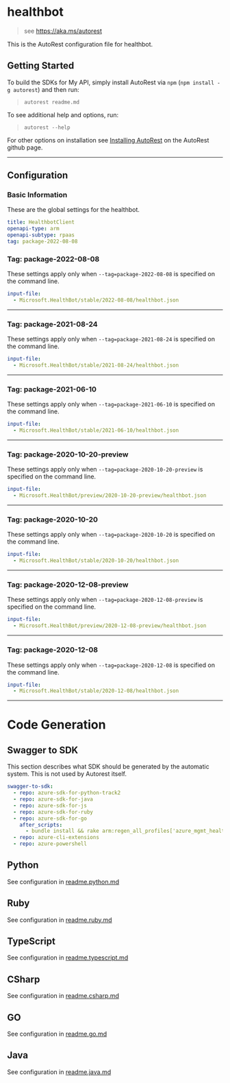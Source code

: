 # healthbot

> see https://aka.ms/autorest

This is the AutoRest configuration file for healthbot.

## Getting Started

To build the SDKs for My API, simply install AutoRest via `npm` (`npm install -g autorest`) and then run:

> `autorest readme.md`

To see additional help and options, run:

> `autorest --help`

For other options on installation see [Installing AutoRest](https://aka.ms/autorest/install) on the AutoRest github page.

---

## Configuration

### Basic Information

These are the global settings for the healthbot.

```yaml
title: HealthbotClient
openapi-type: arm
openapi-subtype: rpaas
tag: package-2022-08-08
```

### Tag: package-2022-08-08

These settings apply only when `--tag=package-2022-08-08` is specified on the command line.

```yaml $(tag) == 'package-2022-08-08'
input-file:
  - Microsoft.HealthBot/stable/2022-08-08/healthbot.json
```

---

### Tag: package-2021-08-24

These settings apply only when `--tag=package-2021-08-24` is specified on the command line.

```yaml $(tag) == 'package-2021-08-24'
input-file:
  - Microsoft.HealthBot/stable/2021-08-24/healthbot.json
```

---

### Tag: package-2021-06-10

These settings apply only when `--tag=package-2021-06-10` is specified on the command line.

```yaml $(tag) == 'package-2021-06-10'
input-file:
  - Microsoft.HealthBot/stable/2021-06-10/healthbot.json
```

---

### Tag: package-2020-10-20-preview

These settings apply only when `--tag=package-2020-10-20-preview` is specified on the command line.

```yaml $(tag) == 'package-2020-10-20-preview'
input-file:
  - Microsoft.HealthBot/preview/2020-10-20-preview/healthbot.json
```

---

### Tag: package-2020-10-20

These settings apply only when `--tag=package-2020-10-20` is specified on the command line.

```yaml $(tag) == 'package-2020-10-20'
input-file:
  - Microsoft.HealthBot/stable/2020-10-20/healthbot.json
```

---

### Tag: package-2020-12-08-preview

These settings apply only when `--tag=package-2020-12-08-preview` is specified on the command line.

```yaml $(tag) == 'package-2020-12-08-preview'
input-file:
  - Microsoft.HealthBot/preview/2020-12-08-preview/healthbot.json
```

---

### Tag: package-2020-12-08

These settings apply only when `--tag=package-2020-12-08` is specified on the command line.

```yaml $(tag) == 'package-2020-12-08'
input-file:
  - Microsoft.HealthBot/stable/2020-12-08/healthbot.json
```

---

# Code Generation

## Swagger to SDK

This section describes what SDK should be generated by the automatic system.
This is not used by Autorest itself.

```yaml $(swagger-to-sdk)
swagger-to-sdk:
  - repo: azure-sdk-for-python-track2
  - repo: azure-sdk-for-java
  - repo: azure-sdk-for-js
  - repo: azure-sdk-for-ruby
  - repo: azure-sdk-for-go
    after_scripts:
      - bundle install && rake arm:regen_all_profiles['azure_mgmt_healthbot']
  - repo: azure-cli-extensions
  - repo: azure-powershell
```

## Python

See configuration in [readme.python.md](./readme.python.md)

## Ruby

See configuration in [readme.ruby.md](./readme.ruby.md)

## TypeScript

See configuration in [readme.typescript.md](./readme.typescript.md)

## CSharp

See configuration in [readme.csharp.md](./readme.csharp.md)

## GO

See configuration in [readme.go.md](./readme.go.md)

## Java

See configuration in [readme.java.md](./readme.java.md)
